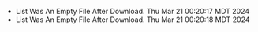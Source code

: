 *  List Was An Empty File After Download. Thu Mar 21 00:20:17 MDT 2024
*  List Was An Empty File After Download. Thu Mar 21 00:20:18 MDT 2024
